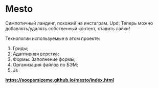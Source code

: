 # **Mesto**

Симпотичный ландинг, похожий на инстаграм.
Upd: Теперь можно добавлять/удалять собственный контент, ставить лайки! 

Технологии используемые в этом проекте:
1. Гриды;
2. Адаптивная верстка;
3. Формы. Заполнение формы;
4. Организация файлов по БЭМ;
5. Js

**https://soopersizeme.github.io/mesto/index.html**
